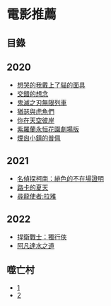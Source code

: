 電影推薦
=======
目錄
------
## 2020
+ [想哭的我戴上了貓的面具](https://www.hlsplayer.net/#type=m3u8&src=https%3A%2F%2Fcdn.zoubuting.com%2F20210709%2FQ2kCZoyY%2F1200kb%2Fhls%2Findex.m3u8)
+ [交錯的想念](https://www.hlsplayer.net/#type=m3u8&src=https%3A%2F%2Fikcdn01.ikzybf.com%2F20221102%2FexGaCS7m%2F2000kb%2Fhls%2Findex.m3u8)
+ [鬼滅之刃無限列車](https://www.hlsplayer.net/#type=m3u8&src=https%3A%2F%2Fv3.cdtlas.com%2F20221211%2FYfrSFJOY%2F1000kb%2Fhls%2Findex.m3u8)
+ [猶瑟與虎魚們](https://www.hlsplayer.net/#type=m3u8&src=https%3A%2F%2Fvip.lz-cdn2.com%2F20220605%2F8542_f7244bff%2F1200k%2Fhls%2Fmixed.m3u8)
+ [你在天空彼岸](https://www.hlsplayer.net/#type=m3u8&src=https%3A%2F%2Fcdn.zoubuting.com%2F20210712%2Ff1iqvPbP%2F1200kb%2Fhls%2Findex.m3u8)
+ [紫羅蘭永恒花園劇場版](https://www.hlsplayer.net/#type=m3u8&src=https%3A%2F%2Fnew.qqaku.com%2F20221006%2FVEdEteb3%2F1100kb%2Fhls%2Findex.m3u8)
+ [煙囪小鎮的普佩](https://www.hlsplayer.net/#type=m3u8&src=https%3A%2F%2Fvip.lz-cdn2.com%2F20220604%2F8399_322653ad%2F1200k%2Fhls%2Fmixed.m3u8)
## 2021
+ [名偵探柯南：緋色的不在場證明](https://www.hlsplayer.net/#type=m3u8&src=https%3A%2F%2Fm3u.haiwaikan.com%2Fxm3u8%2Fe253c96655196f33fdd3f50e2159535ff14f6fefb94fc0b1cb7970aca8f747f89921f11e97d0da21.m3u8)
+ [路卡的夏天](https://www.hlsplayer.net/#type=m3u8&src=https%3A%2F%2Fcdn.zoubuting.com%2F20210706%2FsCy30N7x%2F1200kb%2Fhls%2Findex.m3u8)
+ [尋龍使者:拉雅](https://www.hlsplayer.net/#type=m3u8&src=https%3A%2F%2Fcdn.zoubuting.com%2F20210705%2F6cQ24miP%2F1200kb%2Fhls%2Findex.m3u8)
## 2022
+ [捍衛戰士：獨行俠](https://www.hlsplayer.net/#type=m3u8&src=https%3A%2F%2Fvip.lz-cdn10.com%2F20220824%2F2302_698faddf%2F1200k%2Fhls%2Fmixed.m3u8)
+ [阿凡達水之道](https://www.hlsplayer.net/#type=m3u8&src=https%3A%2F%2Fnew.qqaku.com%2F20230104%2FYKbuItBK%2F1100kb%2Fhls%2Findex.m3u8)
## 噬亡村
+ [1](https://www.hlsplayer.net/#type=m3u8&src=https%3A%2F%2Fvip.lz-cdn9.com%2F20221228%2F16649_287d0f51%2F2000k%2Fhls%2Fmixed.m3u8)
+ [2](https://www.hlsplayer.net/#type=m3u8&src=https%3A%2F%2Fvip.lz-cdn9.com%2F20221228%2F16648_a6b71e47%2F2000k%2Fhls%2Fmixed.m3u8)
